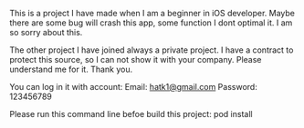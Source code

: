 This is a project I have made when I am a beginner in iOS developer. Maybe there are some bug will crash this app, some function I dont optimal it. I am so sorry about this.

The other project I have joined always a private project. I have a contract to protect this source, so I can not show it with your company. Please understand me for it. Thank you.

You can log in it with account:
Email: hatk1@gmail.com
Password: 123456789

Please run this command line befoe build this project:
pod install
